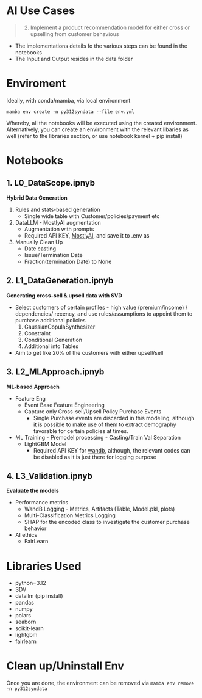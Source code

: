 

# AI Use Cases
> 2. Implement a product recommendation model for either cross or upselling from customer behavious

- The implementations details fo the various steps can be found in the notebooks
- The Input and Output resides in the data folder

# Enviroment

Ideally, with conda/mamba, via local environment

`mamba env create -n py312syndata --file env.yml`

Whereby, all the notebooks will be executed using the created environment.
Alternatively, you can create an environment with the relevant libaries as well (refer to the libraries section, or use notebook kernel + pip install)

# Notebooks

## 1. **L0_DataScope.ipnyb**
**Hybrid Data Generation**
1. Rules and stats-based generation
    - Single wide table with Customer/policies/payment etc
2. DataLLM - MostlyAI augmentation
    - Augmentation with prompts
    - Required API KEY, [MostlyAI](https://data.mostly.ai/docs/routes#authentication), and save it to .env as
3. Manually Clean Up
    - Date casting
    - Issue/Termination Date
    - Fraction(termination Date) to None

## 2. **L1_DataGeneration.ipnyb**
**Generating cross-sell & upsell data with SVD**
- Select customers of certain profiles - high value (premium/income) / dependencies/ recency, and use rules/assumptions to appoint them to purchase additional policies
    1. GaussianCopulaSynthesizer
    2. Constraint
    3. Conditional Generation
    4. Additional into Tables
- Aim to get like 20% of the customers with either upsell/sell

## 3. **L2_MLApproach.ipnyb**
**ML-based Approach**
- Feature Eng
    - Event Base Feature Engineering
    - Capture only Cross-sell/Upsell Policy Purchase Events
        - Single Purchase events are discarded in this modeling, although it is possible to make use of them to extract demography favorable for certain policies at times.
- ML Training
        - Premodel processing
        - Casting/Train Val Separation
    - LightGBM Model
        - Required API KEY for [wandb](https://wandb.ai/home), although, the relevant codes can be disabled as it is just there for logging purpose

## 4. **L3_Validation.ipnyb**
**Evaluate the models**
- Performance metrics
    - WandB Logging - Metrics, Artifacts (Table, Model.pkl, plots)
    - Multi-Classification Metrics Logging
    - SHAP for the encoded class to investigate the customer purchase behavior
- AI ethics
    - FairLearn



# Libraries Used
- python=3.12
- SDV
- datallm (pip install)
- pandas
- numpy
- polars
- seaborn
- scikit-learn
- lightgbm
- fairlearn


# Clean up/Uninstall Env
Once you are done, the environment can be removed via 
`mamba env remove -n py312syndata`
